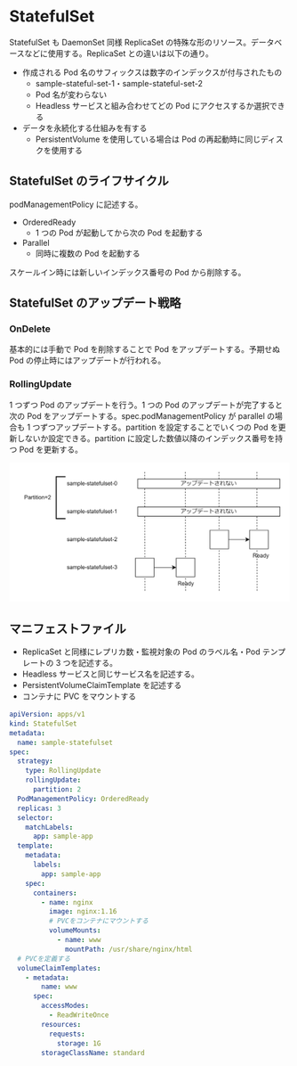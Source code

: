# StatefulSet

StatefulSet も DaemonSet 同様 ReplicaSet の特殊な形のリソース。データベースなどに使用する。ReplicaSet との違いは以下の通り。

- 作成される Pod 名のサフィックスは数字のインデックスが付与されたもの
  - sample-stateful-set-1・sample-stateful-set-2
  - Pod 名が変わらない
  - Headless サービスと組み合わせてどの Pod にアクセスするか選択できる
- データを永続化する仕組みを有する
  - PersistentVolume を使用している場合は Pod の再起動時に同じディスクを使用する

## StatefulSet のライフサイクル

podManagementPolicy に記述する。

- OrderedReady
  - 1 つの Pod が起動してから次の Pod を起動する
- Parallel
  - 同時に複数の Pod を起動する

スケールイン時には新しいインデックス番号の Pod から削除する。

## StatefulSet のアップデート戦略

### OnDelete

基本的には手動で Pod を削除することで Pod をアップデートする。予期せぬ Pod の停止時にはアップデートが行われる。

### RollingUpdate

1 つずつ Pod のアップデートを行う。1 つの Pod のアップデートが完了すると次の Pod をアップデートする。spec.podManagementPolicy が parallel の場合も 1 つずつアップデートする。partition を設定することでいくつの Pod を更新しないか設定できる。partition に設定した数値以降のインデックス番号を持つ Pod を更新する。

![RollingUpdate](../image/StatefulSet-RollingUpdate.png)

## マニフェストファイル

- ReplicaSet と同様にレプリカ数・監視対象の Pod のラベル名・Pod テンプレートの 3 つを記述する。
- Headless サービスと同じサービス名を記述する。
- PersistentVolumeClaimTemplate を記述する
- コンテナに PVC をマウントする

```StatefulSet.yaml
apiVersion: apps/v1
kind: StatefulSet
metadata:
  name: sample-statefulset
spec:
  strategy:
    type: RollingUpdate
    rollingUpdate:
      partition: 2
  PodManagementPolicy: OrderedReady
  replicas: 3
  selector:
    matchLabels:
      app: sample-app
  template:
    metadata:
      labels:
        app: sample-app
    spec:
      containers:
        - name: nginx
          image: nginx:1.16
          # PVCをコンテナにマウントする
          volumeMounts:
            - name: www
              mountPath: /usr/share/nginx/html
  # PVCを定義する
  volumeClaimTemplates:
    - metadata:
        name: www
      spec:
        accessModes:
          - ReadWriteOnce
        resources:
          requests:
            storage: 1G
        storageClassName: standard
```
